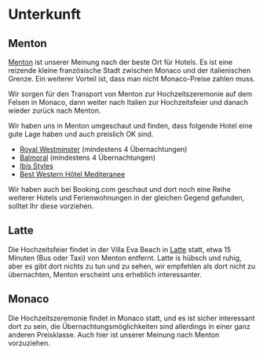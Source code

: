 # Unterkunft

## Menton

[Menton](/de/menton) ist unserer Meinung nach der beste Ort für Hotels. Es ist eine reizende kleine französische Stadt zwischen Monaco und der italienischen Grenze. Ein weiterer Vorteil ist, dass man nicht Monaco-Preise zahlen muss.

Wir sorgen für den Transport von Menton zur Hochzeitszeremonie auf dem Felsen in Monaco, dann weiter nach Italien zur Hochzeitsfeier und danach wieder zurück nach Menton.

Wir haben uns in Menton umgeschaut und finden, dass folgende Hotel eine gute Lage haben und auch preislich OK sind.

- [Royal Westminster](https://www.hotel-royal-westminster.com/en/) (mindestens 4 Übernachtungen)
- [Balmoral](https://www.hotel-le-balmoral.fr/en/) (mindestens 4 Übernachtungen)
- [Ibis Styles](https://all.accor.com/hotel/7009/index.en.shtml)
- [Best Western Hôtel Mediteranee](https://www.hotel-med-menton.com/en/)

Wir haben auch bei Booking.com geschaut und dort noch eine Reihe weiterer Hotels und Ferienwohnungen in der gleichen Gegend gefunden, solltet Ihr diese vorziehen.

## Latte

Die Hochzeitsfeier findet in der Villa Eva Beach in [Latte](/de/latte) statt, etwa 15 Minuten (Bus oder Taxi) von Menton entfernt. Latte is hübsch und ruhig, aber es gibt dort nichts zu tun und zu sehen, wir empfehlen als dort nicht zu übernachten, Menton erscheint uns erheblich interessanter.

## Monaco

Die Hochzeitszeremonie findet in Monaco statt, und es ist sicher interessant dort zu sein, die Übernachtungsmöglichkeiten sind allerdings in einer ganz anderen Preisklasse. Auch hier ist unserer Meinung nach Menton vorzuziehen.
